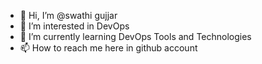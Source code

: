 - 👋 Hi, I’m @swathi gujjar
- 👀 I’m interested in DevOps
- 🌱 I’m currently learning DevOps Tools and Technologies
- 📫 How to reach me here in github account

<!---
8073419373/8073419373 is a ✨ special ✨ repository because its `README.md` (this file) appears on your GitHub profile.
You can click the Preview link to take a look at your changes.
--->
